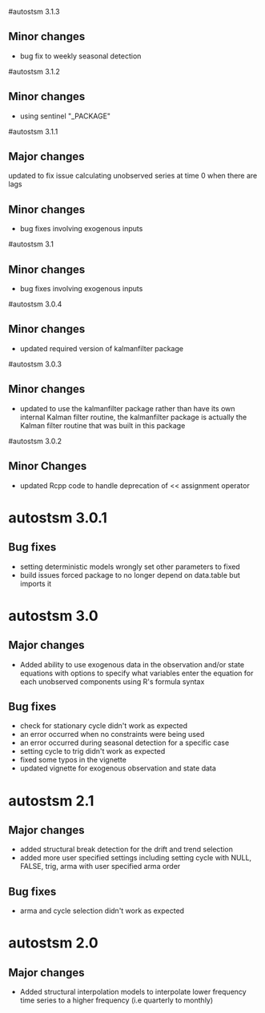 #autostsm 3.1.3

## Minor changes

* bug fix to weekly seasonal detection

#autostsm 3.1.2

## Minor changes

* using sentinel "_PACKAGE"

#autostsm 3.1.1

## Major changes

updated to fix issue calculating unobserved series at time 0 when there are lags

## Minor changes

* bug fixes involving exogenous inputs

#autostsm 3.1

## Minor changes

* bug fixes involving exogenous inputs

#autostsm 3.0.4

## Minor changes

* updated required version of kalmanfilter package

#autostsm 3.0.3

## Minor changes

* updated to use the kalmanfilter package rather than have its own internal Kalman filter routine, 
the kalmanfilter package is actually the Kalman filter routine that was built in this package

#autostsm 3.0.2

## Minor Changes

* updated Rcpp code to handle deprecation of << assignment operator

# autostsm 3.0.1

## Bug fixes

* setting deterministic models wrongly set other parameters to fixed
* build issues forced package to no longer depend on data.table but imports it

# autostsm 3.0

## Major changes

* Added ability to use exogenous data in the observation and/or state equations with options to specify what variables enter the equation for each unobserved components using R's formula syntax

## Bug fixes

* check for stationary cycle didn't work as expected
* an error occurred when no constraints were being used
* an error occurred during seasonal detection for a specific case
* setting cycle to trig didn't work as expected
* fixed some typos in the vignette
* updated vignette for exogenous observation and state data

# autostsm 2.1

## Major changes

* added structural break detection for the drift and trend selection
* added more user specified settings including setting cycle with NULL, FALSE, trig, arma with user specified arma order

## Bug fixes

* arma and cycle selection didn't work as expected

# autostsm 2.0

## Major changes

* Added structural interpolation models to interpolate lower frequency time series to a higher frequency (i.e quarterly to monthly)

